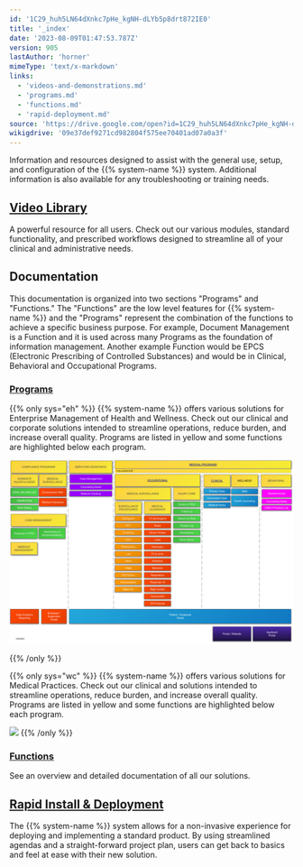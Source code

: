 ```yaml
---
id: '1C29_huh5LN64dXnkc7pHe_kgNH-dLYb5p8drt872IE0'
title: '_index'
date: '2023-08-09T01:47:53.787Z'
version: 905
lastAuthor: 'horner'
mimeType: 'text/x-markdown'
links:
  - 'videos-and-demonstrations.md'
  - 'programs.md'
  - 'functions.md'
  - 'rapid-deployment.md'
source: 'https://drive.google.com/open?id=1C29_huh5LN64dXnkc7pHe_kgNH-dLYb5p8drt872IE0'
wikigdrive: '09e37def9271cd982804f575ee70401ad07a0a3f'
---
```

Information and resources designed to assist with the general use, setup, and configuration of the {{% system-name %}} system. Additional information is also available for any troubleshooting or training needs.

## [Video Library](videos-and-demonstrations.md)

A powerful resource for all users. Check out our various modules, standard functionality, and prescribed workflows designed to streamline all of your clinical and administrative needs.

## Documentation

This documentation is organized into two sections "Programs" and "Functions."  The "Functions" are the low level features for {{% system-name %}} and the "Programs" represent the combination of the functions to achieve a specific business purpose.  For example, Document Management is a Function and it is used across many Programs as the foundation of information management.  Another example Function would be EPCS (Electronic Prescribing of Controlled Substances) and would be in Clinical, Behavioral and Occupational Programs.

### [Programs](programs.md)

{{% only sys="eh" %}}
{{% system-name %}} offers various solutions for Enterprise Management of Health and Wellness. Check out our clinical and corporate solutions intended to streamline operations, reduce burden, and increase overall quality.  Programs are listed in yellow and some functions are highlighted below each program.



![](diagrams/eh-positioning.svg)


{{% /only %}}

{{% only sys="wc" %}}
{{% system-name %}} offers various solutions for Medical Practices. Check out our clinical and solutions intended to streamline operations, reduce burden, and increase overall quality.  Programs are listed in yellow and some functions are highlighted below each program.



![](./_index.assets/8d791d120b53291e5596808c5ca0190c.png)
{{% /only %}}

### [Functions](functions.md)

See an overview and detailed documentation of all our solutions.

## [Rapid Install & Deployment](rapid-deployment.md)

The {{% system-name %}} system allows for a non-invasive experience for deploying and implementing a standard product. By using streamlined agendas and a straight-forward project plan, users can get back to basics and feel at ease with their new solution.
